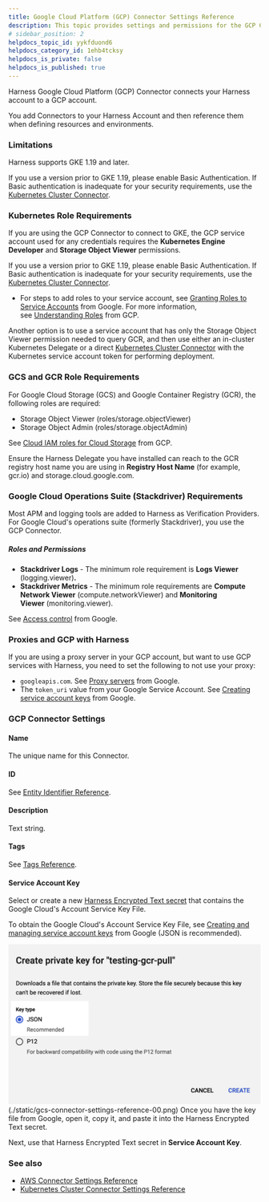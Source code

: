 ```yaml
---
title: Google Cloud Platform (GCP) Connector Settings Reference
description: This topic provides settings and permissions for the GCP Connector.
# sidebar_position: 2
helpdocs_topic_id: yykfduond6
helpdocs_category_id: 1ehb4tcksy
helpdocs_is_private: false
helpdocs_is_published: true
---
```


Harness Google Cloud Platform (GCP) Connector connects your Harness account to a GCP account.

You add Connectors to your Harness Account and then reference them when defining resources and environments.


### Limitations

Harness supports GKE 1.19 and later.

If you use a version prior to GKE 1.19, please enable Basic Authentication. If Basic authentication is inadequate for your security requirements, use the [Kubernetes Cluster Connector](../add-a-kubernetes-cluster-connector.md).

### Kubernetes Role Requirements

If you are using the GCP Connector to connect to GKE, the GCP service account used for any credentials requires the **Kubernetes Engine Developer** and **Storage Object Viewer** permissions.

If you use a version prior to GKE 1.19, please enable Basic Authentication. If Basic authentication is inadequate for your security requirements, use the [Kubernetes Cluster Connector](../add-a-kubernetes-cluster-connector.md).

* For steps to add roles to your service account, see [Granting Roles to Service Accounts](https://cloud.google.com/iam/docs/granting-roles-to-service-accounts) from Google. For more information, see [Understanding Roles](https://cloud.google.com/iam/docs/understanding-roles?_ga=2.123080387.-954998919.1531518087#curated_roles) from GCP.

Another option is to use a service account that has only the Storage Object Viewer permission needed to query GCR, and then use either an in-cluster Kubernetes Delegate or a direct [Kubernetes Cluster Connector](kubernetes-cluster-connector-settings-reference.md) with the Kubernetes service account token for performing deployment.

### GCS and GCR Role Requirements

For Google Cloud Storage (GCS) and Google Container Registry (GCR), the following roles are required:

* Storage Object Viewer (roles/storage.objectViewer)
* Storage Object Admin (roles/storage.objectAdmin)

See [Cloud IAM roles for Cloud Storage](https://cloud.google.com/storage/docs/access-control/iam-roles) from GCP.

Ensure the Harness Delegate you have installed can reach to the GCR registry host name you are using in **Registry Host Name** (for example, gcr.io) and storage.cloud.google.com.

### Google Cloud Operations Suite (Stackdriver) Requirements

Most APM and logging tools are added to Harness as Verification Providers. For Google Cloud's operations suite (formerly Stackdriver), you use the GCP Connector.

##### Roles and Permissions

* **Stackdriver Logs** - The minimum role requirement is **Logs Viewer** (logging.viewer)**.**
* **Stackdriver Metrics** - The minimum role requirements are **Compute Network Viewer** (compute.networkViewer) and **Monitoring Viewer** (monitoring.viewer).

See [Access control](https://cloud.google.com/monitoring/access-control) from Google.

### Proxies and GCP with Harness

If you are using a proxy server in your GCP account, but want to use GCP services with Harness, you need to set the following to not use your proxy:

* `googleapis.com`. See [Proxy servers](https://cloud.google.com/storage/docs/troubleshooting#proxy-server) from Google.
* The `token_uri` value from your Google Service Account. See [Creating service account keys](https://cloud.google.com/iam/docs/creating-managing-service-account-keys#creating_service_account_keys) from Google.

### GCP Connector Settings

#### Name

The unique name for this Connector.

#### ID

See [Entity Identifier Reference](../../20_References/entity-identifier-reference.md).

#### Description

Text string.

#### Tags

See [Tags Reference](../../20_References/tags-reference.md).

#### Service Account Key

Select or create a new [Harness Encrypted Text secret](../../6_Security/2-add-use-text-secrets.md) that contains the Google Cloud's Account Service Key File.

To obtain the Google Cloud's Account Service Key File, see [Creating and managing service account keys](https://cloud.google.com/iam/docs/creating-managing-service-account-keys) from Google (JSON is recommended).

![](./static/gcs-connector-settings-reference-00.png)
(./static/gcs-connector-settings-reference-00.png)
Once you have the key file from Google, open it, copy it, and paste it into the Harness Encrypted Text secret.

Next, use that Harness Encrypted Text secret in **Service Account Key**.

### See also

* [AWS Connector Settings Reference](aws-connector-settings-reference.md)
* [Kubernetes Cluster Connector Settings Reference](kubernetes-cluster-connector-settings-reference.md)

